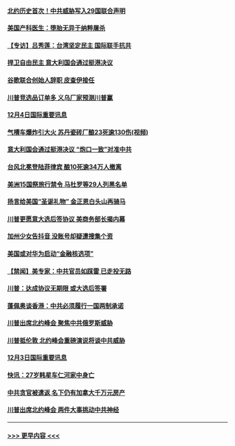 #### [北约历史首次！中共威胁写入29国联合声明](../pages/prog202/a102722109.md?t=12050401) 
#### [美国产科医生：堕胎无异于纳粹屠杀](../pages/prog202/a102722160.md?t=12050401) 
#### [【专访】吕秀莲：台湾坚定民主 国际联手抗共](../pages/prog202/a102722145.md?t=12050401) 
#### [捍卫自由民主 意大利国会通过挺港决议](../pages/prog202/a102722105.md?t=12050401) 
#### [谷歌联合创始人辞职 皮查伊接任](../pages/prog202/a102722103.md?t=12050401) 
#### [川普竞选品订单多 义乌厂家预测川普赢](../pages/prog202/a102721937.md?t=12050401) 
#### [12月4日国际重要讯息](../pages/prog202/a102721910.md?t=12050401) 
#### [气槽车爆炸引大火 苏丹瓷砖厂酿23死逾130伤(视频)](../pages/prog202/a102721882.md?t=12050401) 
#### [意大利国会通过挺港决议 “炮口一致”对准中共](../pages/prog202/a102721875.md?t=12050401) 
#### [台风北冕登陆菲律宾 酿10死逾34万人撤离](../pages/prog202/a102721849.md?t=12050401) 
#### [美洲15国祭旅行禁令 马杜罗等29人列黑名单](../pages/prog202/a102721778.md?t=12050401) 
#### [扬言给美国“圣诞礼物” 金正恩白头山再骑马](../pages/prog202/a102721709.md?t=12050401) 
#### [川普更愿意大选后签协议 美商务部长揭内幕](../pages/prog202/a102721711.md?t=12050401) 
#### [加州少女告抖音 没账号却疑遭搜集个资](../pages/prog202/a102721512.md?t=12050401) 
#### [美国或对华为启动“金融核选项”](../pages/prog202/a102721503.md?t=12050401) 
#### [【禁闻】美专家：中共官员如踩雷 已走投无路](../pages/prog202/a102721484.md?t=12050401) 
#### [川普：达成协议无期限 或大选后签署](../pages/prog202/a102721325.md?t=12050401) 
#### [蓬佩奥谈香港：中共必须履行一国两制承诺](../pages/prog202/a102721306.md?t=12050401) 
#### [川普出席北约峰会 聚焦中共俄罗斯威胁](../pages/prog202/a102721300.md?t=12050401) 
#### [川普抵伦敦 北约峰会重磅演说将谈中共威胁](../pages/prog202/a102721165.md?t=12050401) 
#### [12月3日国际重要讯息](../pages/prog202/a102721171.md?t=12050401) 
#### [快讯：27岁韩星车仁河家中身亡](../pages/prog202/a102721046.md?t=12050401) 
#### [中共贪官被遣返 名下仍有加拿大千万元房产](../pages/prog202/a102721029.md?t=12050401) 
#### [川普出席北约峰会 两件大事挑动中共神经](../pages/prog202/a102721013.md?t=12050401) 

----
#### [ >>> 更早内容 <<< ](../indexes/prog202-earlier.md)
